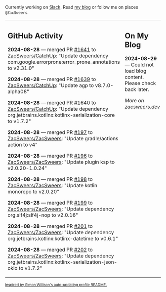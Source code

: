 Currently working on [Slack](https://slack.com/). Read [my blog](https://zacsweers.dev/) or follow me on places `@ZacSweers`.

<table><tr><td valign="top" width="60%">

## GitHub Activity
<!-- githubActivity starts -->
**2024-08-28** — merged PR [#1641](https://github.com/ZacSweers/CatchUp/pull/1641) to [ZacSweers/CatchUp](https://github.com/ZacSweers/CatchUp): "Update dependency com.google.errorprone:error_prone_annotations to v2.31.0"

**2024-08-28** — merged PR [#1639](https://github.com/ZacSweers/CatchUp/pull/1639) to [ZacSweers/CatchUp](https://github.com/ZacSweers/CatchUp): "Update agp to v8.7.0-alpha08"

**2024-08-28** — merged PR [#1640](https://github.com/ZacSweers/CatchUp/pull/1640) to [ZacSweers/CatchUp](https://github.com/ZacSweers/CatchUp): "Update dependency org.jetbrains.kotlinx:kotlinx-serialization-core to v1.7.2"

**2024-08-28** — merged PR [#197](https://github.com/ZacSweers/ZacSweers/pull/197) to [ZacSweers/ZacSweers](https://github.com/ZacSweers/ZacSweers): "Update gradle/actions action to v4"

**2024-08-28** — merged PR [#196](https://github.com/ZacSweers/ZacSweers/pull/196) to [ZacSweers/ZacSweers](https://github.com/ZacSweers/ZacSweers): "Update plugin ksp to v2.0.20-1.0.24"

**2024-08-28** — merged PR [#198](https://github.com/ZacSweers/ZacSweers/pull/198) to [ZacSweers/ZacSweers](https://github.com/ZacSweers/ZacSweers): "Update kotlin monorepo to v2.0.20"

**2024-08-28** — merged PR [#199](https://github.com/ZacSweers/ZacSweers/pull/199) to [ZacSweers/ZacSweers](https://github.com/ZacSweers/ZacSweers): "Update dependency org.slf4j:slf4j-nop to v2.0.16"

**2024-08-28** — merged PR [#201](https://github.com/ZacSweers/ZacSweers/pull/201) to [ZacSweers/ZacSweers](https://github.com/ZacSweers/ZacSweers): "Update dependency org.jetbrains.kotlinx:kotlinx-datetime to v0.6.1"

**2024-08-28** — merged PR [#202](https://github.com/ZacSweers/ZacSweers/pull/202) to [ZacSweers/ZacSweers](https://github.com/ZacSweers/ZacSweers): "Update dependency org.jetbrains.kotlinx:kotlinx-serialization-json-okio to v1.7.2"
<!-- githubActivity ends -->
</td><td valign="top" width="40%">

## On My Blog
<!-- blog starts -->
**2024-08-29** — Could not load blog content. Please check back later.
<!-- blog ends -->
_More on [zacsweers.dev](https://zacsweers.dev/)_
</td></tr></table>

<sub><a href="https://simonwillison.net/2020/Jul/10/self-updating-profile-readme/">Inspired by Simon Willison's auto-updating profile README.</a></sub>